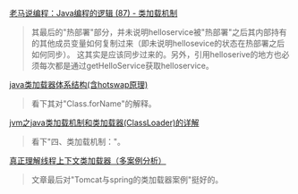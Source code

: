 [老马说编程：Java编程的逻辑 (87) - 类加载机制](https://www.cnblogs.com/swiftma/p/6901301.html)
> 其最后的"热部署"部分，并未说明helloservice被"热部署"之后其内部持有的其他成员变量如何复制过来（即未说明hellosevice的状态在热部署之后如何同步）。
> 这其实是应该同步过来的。另外，引用helloserive的地方也必须每次都是通过getHelloService获取helloservice。


[java类加载器体系结构(含hotswap原理)](https://blog.csdn.net/janchin/article/details/41121867)
> 看下其对"Class.forName"的解释。

[jvm之java类加载机制和类加载器(ClassLoader)的详解](https://blog.csdn.net/m0_38075425/article/details/81627349)
> 看下"四、类加载机制："。

[真正理解线程上下文类加载器（多案例分析）](https://blog.csdn.net/yangcheng33/article/details/52631940)
> 文章最后对"Tomcat与spring的类加载器案例"挺好的。

